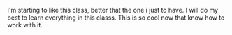 I'm starting to like this class, better that the one i just to have. I will do my best to learn everything in this classs. This is so cool now that know how to work with it.

